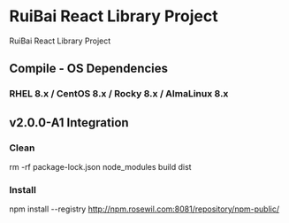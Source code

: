 # RuiBai React Library Project

RuiBai React Library Project

## Compile - OS Dependencies

### RHEL 8.x / CentOS 8.x / Rocky 8.x / AlmaLinux 8.x

## v2.0.0-A1 Integration

### Clean

rm -rf package-lock.json node_modules build dist

### Install

npm install --registry http://npm.rosewil.com:8081/repository/npm-public/
